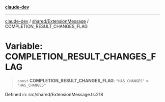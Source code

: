 [**claude-dev**](../../../README.md)

***

[claude-dev](../../../README.md) / [shared/ExtensionMessage](../README.md) / COMPLETION\_RESULT\_CHANGES\_FLAG

# Variable: COMPLETION\_RESULT\_CHANGES\_FLAG

> `const` **COMPLETION\_RESULT\_CHANGES\_FLAG**: `"HAS_CHANGES"` = `"HAS_CHANGES"`

Defined in: src/shared/ExtensionMessage.ts:218

